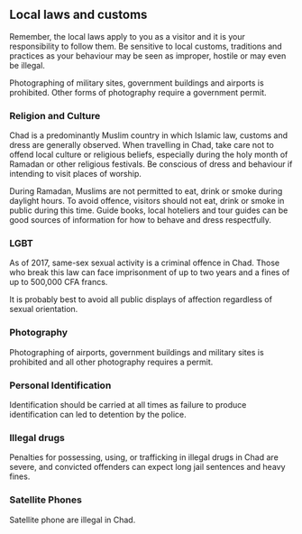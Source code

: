 ## Local laws and customs

Remember, the local laws apply to you as a visitor and it is your responsibility to follow them. Be sensitive to local customs, traditions and practices as your behaviour may be seen as improper, hostile or may even be illegal.

Photographing of military sites, government buildings and airports is prohibited. Other forms of photography require a government permit.

### **Religion and Culture**

Chad is a predominantly Muslim country in which Islamic law, customs and dress are generally observed. When travelling in Chad, take care not to offend local culture or religious beliefs, especially during the holy month of Ramadan or other religious festivals. Be conscious of dress and behaviour if intending to visit places of worship.

During Ramadan, Muslims are not permitted to eat, drink or smoke during daylight hours. To avoid offence, visitors should not eat, drink or smoke in public during this time. Guide books, local hoteliers and tour guides can be good sources of information for how to behave and dress respectfully.

### **LGBT**

As of 2017, same-sex sexual activity is a criminal offence in Chad. Those who break this law can face imprisonment of up to two years and a fines of up to 500,000 CFA francs.

It is probably best to avoid all public displays of affection regardless of sexual orientation.

### **Photography**

Photographing of airports, government buildings and military sites is prohibited and all other photography requires a permit.

### **Personal Identification**

Identification should be carried at all times as failure to produce identification can led to detention by the police.

### **Illegal drugs**

Penalties for possessing, using, or trafficking in illegal drugs in Chad are severe, and convicted offenders can expect long jail sentences and heavy fines.

### **Satellite Phones**

Satellite phone are illegal in Chad.